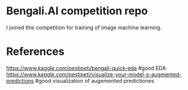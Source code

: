 # Bengali.AI competition repo  
I joined this competition for training of image machine learning.  

# References  
https://www.kaggle.com/pestipeti/bengali-quick-eda  #good EDA  
https://www.kaggle.com/pestipeti/visualize-your-model-s-augmented-predictions  #good visualization of augemented predictiones  


